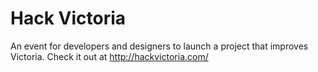 # Hack Victoria

An event for developers and designers to launch a project that improves Victoria.
Check it out at http://hackvictoria.com/

